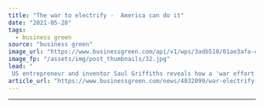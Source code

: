```yaml
---
title: "The war to electrify -  America can do it"
date: "2021-05-28"
tags: 
  - business green
source: "business green"
image_url: "https://www.businessgreen.com/api/v1/wps/3adb510/01ae3afa-c00d-48c2-899d-8c59d14d90a1/3/RewiringAmericaElectrifyEverything-185x114.jpg"
image_fp: "/assets/img/post_thumbnails/32.jpg"
lead: "
 US entrepreneur and inventor Saul Griffiths reveals how a 'war effort' could put the US economy on track for net zero emissions ..."
article_url: "https://www.businessgreen.com/news/4032099/war-electrify-america"
---
```


---
